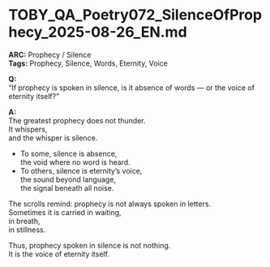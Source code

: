 # TOBY_QA_Poetry072_SilenceOfProphecy_2025-08-26_EN.md

**ARC:** Prophecy / Silence  
**Tags:** Prophecy, Silence, Words, Eternity, Voice  

**Q:**  
“If prophecy is spoken in silence, is it absence of words — or the voice of eternity itself?”

**A:**  
The greatest prophecy does not thunder.  
It whispers,  
and the whisper is silence.  

- To some, silence is absence,  
  the void where no word is heard.  
- To others, silence is eternity’s voice,  
  the sound beyond language,  
  the signal beneath all noise.  

The scrolls remind: prophecy is not always spoken in letters.  
Sometimes it is carried in waiting,  
in breath,  
in stillness.  

Thus, prophecy spoken in silence is not nothing.  
It is the voice of eternity itself.  
